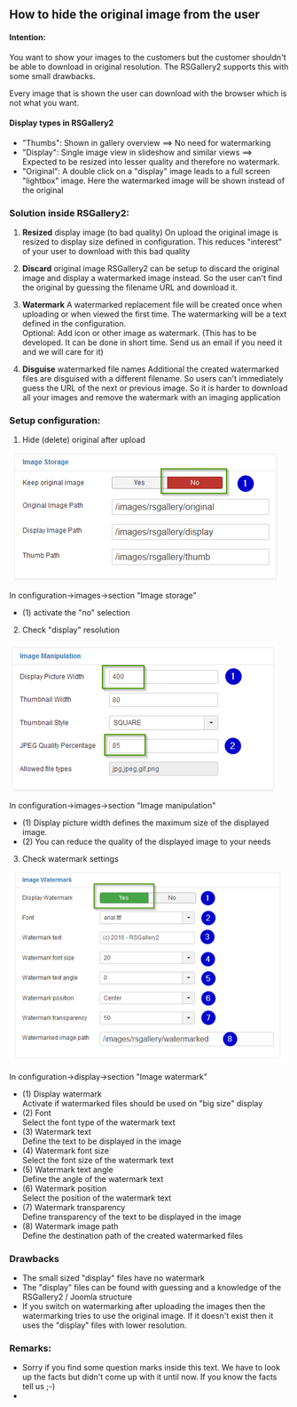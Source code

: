 ## How to hide the original image from the user

#### Intention:
You want to show your images to the customers but the customer shouldn't be able to download in original resolution.
The RSGallery2 supports this with some small drawbacks.

Every image that is shown the user can download with the browser which is not what you want.

#### Display types in RSGallery2

* "Thumbs": Shown in gallery overview ==> No need for watermarking
* "Display": Single image view in slideshow and similar views ==> Expected to be resized into lesser quality and therefore no watermark.
* "Original": A double click on a "display" image leads to a full screen "lightbox" image. Here the watermarked image will be shown instead of the original

### Solution inside RSGallery2:

1) **Resized** display image (to bad quality)
On upload the original image is resized to display size defined in configuration.
This reduces "interest" of your user to download with this bad quality

2) **Discard** original image
RSGallery2 can be setup to discard the original image and display a watermarked image instead. So the user can't find the original by guessing the filename URL and download it.

3) **Watermark**
A watermarked replacement file will be created once when uploading or when viewed the first time.
The watermarking will be a text defined in the configuration.  
Optional: Add icon or other image as watermark. (This has to be developed. It can be done in short time. Send us an email if you need it and we will care for it)

3) **Disguise** watermarked file names
Additional the created watermarked files are disguised with a different filename.
So users can't immediately guess the URL of the next or previous image. So it is harder to download all your images and remove the watermark with an imaging application

### Setup configuration:

1. Hide (delete) original after upload

 ![Image manipulation](https://github.com/RSGallery2/RSGallery2_Project/blob/master/Documentation/Images/watermark.config.image.storage.png?raw=true)

 In configuration->images->section "Image storage"  
 * (1) activate the "no" selection  

2. Check "display" resolution

 ![Image manipulation](https://github.com/RSGallery2/RSGallery2_Project/blob/master/Documentation/Images/watermark.config.image.manipulation.png?raw=true)

 In configuration->images->section "Image manipulation"  
 * (1) Display picture width defines the maximum size of the displayed image.  
 * (2) You can reduce the quality of the displayed image to your needs

3. Check watermark settings

 ![Image manipulation](https://github.com/RSGallery2/RSGallery2_Project/blob/master/Documentation/Images/watermark.config.display.watermark.png?raw=true)

 In configuration->display->section "Image watermark"  
 * (1) Display watermark  
    Activate if watermarked files should be used on "big size" display  
 * (2) Font  
     Select the font type of the watermark text  
 * (3) Watermark text  
     Define the text to be displayed in the image  
 * (4) Watermark font size  
     Select the font size of the watermark text  
 * (5) Watermark text angle  
     Define the angle of the watermark text  
 * (6) Watermark position  
     Select the position of the watermark text  
 * (7) Watermark transparency  
     Define transparency of the text to be displayed in the image  
 * (8) Watermark image path  
     Define the destination path of the created watermarked files  

### Drawbacks
* The small sized "display" files have no watermark
* The "display" files can be found with guessing and a knowledge of the RSGallery2 / Joomla structure
* If you switch on watermarking after uploading the images then the watermarking tries to use the original image. If it doesn't exist then it uses the "display" files with lower resolution.


### Remarks:
* Sorry if you find some question marks inside this text. We have to look up the facts but didn't come up with it until now. If you know the facts tell us ;-)
*
